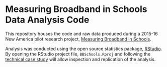 # Measuring Broadband in Schools Data Analysis Code

This repository houses the code and raw data produced during a 2015-16 New America pilot research project, [Measuring Broadband in Schools](https://www.newamerica.org/in-depth/measuring-broadband-alexandrias-schools/).

Analysis was conducted using the open source statistics package, [RStudio](https://www.rstudio.com/). By opening the RStudio project file, `BBSchools.Rproj` and following the [technical case study](https://www.newamerica.org/oti/policy-papers/measuring-broadband-in-schools/) will allow inspection and replication of the analysis.
